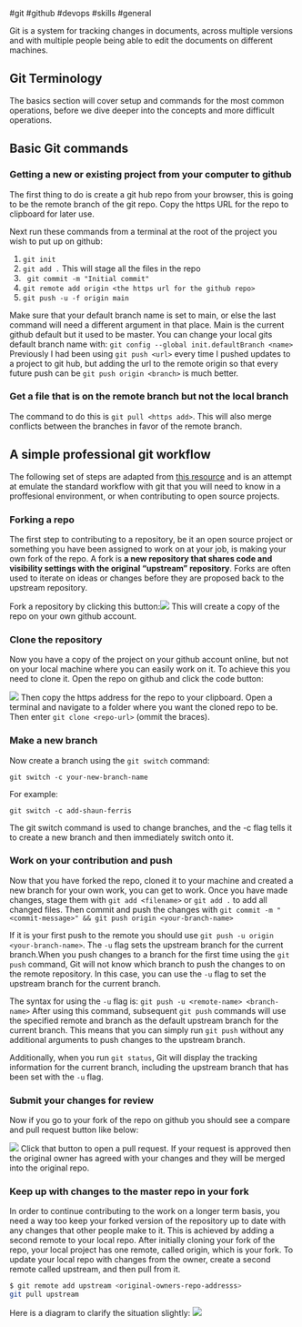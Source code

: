 #git #github #devops #skills #general

Git is a system for tracking changes in documents, across multiple versions and with multiple people being able to edit the documents on different machines.

## Git Terminology

The basics section will cover setup and commands for the most common operations, before we dive deeper into the concepts and more difficult operations.

## Basic Git commands

### Getting a new or existing project from your computer to github
The first thing to do is create a git hub repo from your browser, this is going to be the remote branch of the git repo. Copy the https URL for the repo to clipboard for later use.

Next run these commands from a terminal at the root of the project you wish to put up on github:

1. `git init`
2. `git add .` This will stage all the files in the repo
3. ` git commit -m "Initial commit"`
4. `git remote add origin <the https url for the github repo>`
5. `git push -u -f origin main` 

Make sure that your default branch name is set to main, or else the last command will need a different argument in that place. Main is the current github default but it used to be master. You can change your local gits default branch name with: 
					`git config --global init.defaultBranch <name>`
Previously I had been using `git push <url>` every time I pushed updates to a project to git hub, but adding the url to the remote origin so that every future push can be `git push origin <branch>` is much better.

### Get a file that is on the remote branch but not the local branch
The command to do this is `git pull <https add>`. This will also merge conflicts between the branches in favor of the remote branch.

## A simple professional git workflow
The following set of steps are adapted from [this resource](https://github.com/firstcontributions/first-contributions) and is an attempt at emulate the standard workflow with git that you will need to know in a proffesional environment, or when contributing to open source projects.

### Forking a repo
The first step to contributing to a repository, be it an open source project or something you have been assigned to work on at your job, is making your own fork of the repo. A fork is **a new repository that shares code and visibility settings with the original “upstream” repository**. Forks are often used to iterate on ideas or changes before they are proposed back to the upstream repository.

Fork a repository by clicking this button:![](https://camo.githubusercontent.com/fcf9a4ed664cc63de2fcb14d1135072ba6d4c74a8e9bdb224ad6ab1e72600c3b/68747470733a2f2f6669727374636f6e747269627574696f6e732e6769746875622e696f2f6173736574732f526561646d652f666f726b2e706e67)
This will create a copy of the repo on your own github account.

### Clone the repository
Now you have a copy of the project on your github account online, but not on your local machine where you can easily work on it. To achieve this you need to clone it. Open the repo on github and click the code button: 

![](https://camo.githubusercontent.com/4c3f7f1bec4f04db40ecf58dc2e19c2d8992f100f3bbbc4767a9d20b29f4a43d/68747470733a2f2f6669727374636f6e747269627574696f6e732e6769746875622e696f2f6173736574732f526561646d652f636c6f6e652e706e67)
Then copy the https address for the repo to your clipboard. Open a terminal and navigate to a folder where you want the cloned repo to be. Then enter `git clone <repo-url>` (ommit the braces).

### Make a new branch
Now create a branch using the `git switch` command:
```
git switch -c your-new-branch-name
```
For example:
```
git switch -c add-shaun-ferris
```
The git switch command is used to change branches, and the -c flag tells it to create a new branch and then immediately switch onto it.

### Work on your contribution and push
Now that you have forked the repo, cloned it to your machine and created a new branch for your own work, you can get to work. Once you have made changes, stage them with `git add <filename>` or `git add .` to add all changed files. Then commit and push the changes with `git commit -m "<commit-message>" && git push origin <your-branch-name>`

If it is your first push to the remote you should use `git push -u origin <your-branch-name>`.
The `-u` flag sets the upstream branch for the current branch.When you push changes to a branch for the first time using the `git push` command, Git will not know which branch to push the changes to on the remote repository. In this case, you can use the `-u` flag to set the upstream branch for the current branch.

The syntax for using the `-u` flag is:
`git push -u <remote-name> <branch-name>`
After using this command, subsequent `git push` commands will use the specified remote and branch as the default upstream branch for the current branch. This means that you can simply run `git push` without any additional arguments to push changes to the upstream branch.

Additionally, when you run `git status`, Git will display the tracking information for the current branch, including the upstream branch that has been set with the `-u` flag.

### Submit your changes for review
Now if you go to your fork of the repo on github you should see a compare and pull request button like below:

![](https://camo.githubusercontent.com/ca3b1cefece5f3b9b3435020e6a357ca024cda5bd2b1e140a15170fcd1ec5381/68747470733a2f2f6669727374636f6e747269627574696f6e732e6769746875622e696f2f6173736574732f526561646d652f636f6d706172652d616e642d70756c6c2e706e67)
Click that button to open a pull request. If your request is approved then the original owner has agreed with your changes and they will be merged into the original repo. 

### Keep up with changes to the master repo in your fork
In order to continue contributing to the work on a longer term basis, you need a way too keep your forked version of the repository up to date with any changes that other people make to it.
This is achieved by adding a second remote to your local repo. After initially cloning your fork of the repo, your local project has one remote, called origin, which is your fork. To update your local repo with changes from the owner, create a second remote called upstream, and then pull from it.
```bash
$ git remote add upstream <original-owners-repo-addresss>
git pull upstream
```

Here is a diagram to clarify the situation slightly:
![](https://i.stack.imgur.com/cEJjT.png)